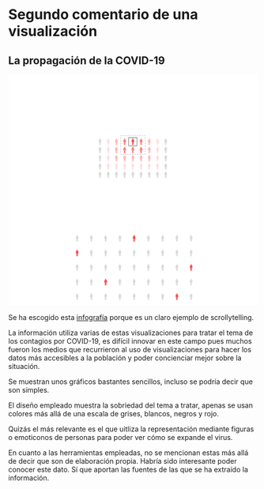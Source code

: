 # Segundo comentario de una visualización

## La propagación de la COVID-19

![infografia](/img/contagios-personas.jpg "gráfico realizado mediante emoticonos para reflejar la propagación del virus")

Se ha escogido esta [infografía](https://elpais.com/sociedad/2020/04/01/actualidad/1585734540_155050.html) porque es un claro ejemplo de scrollytelling.

La información utiliza varias de estas visualizaciones para tratar el tema de los contagios por COVID-19, es difícil innovar en este campo pues muchos fueron los medios que recurrieron al uso de visualizaciones para hacer los datos más accesibles a la población y poder concienciar mejor sobre la situación.

Se muestran unos gráficos bastantes sencillos, incluso se podría decir que son simples.

El diseño empleado muestra la sobriedad del tema a tratar, apenas se usan colores más allá de una escala de grises, blancos, negros y rojo. 

Quizás el más relevante es el que uitliza la representación mediante figuras o emoticonos de personas para poder ver cómo se expande el virus.

En cuanto a las herramientas empleadas, no se mencionan estas más allá de decir que son de elaboración propia. Habría sido interesante poder conocer este dato. Sí que aportan las fuentes de las que se ha extraído la información. 
